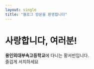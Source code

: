 ```yaml
---
layout: single
title: "블로그 방문을 환영합니다"
---
```



# 사랑합니다, 여러분!
**용인외대부속고등학교**에 다니는 황서빈입니다.<br>
즐겁게 서치하세요
